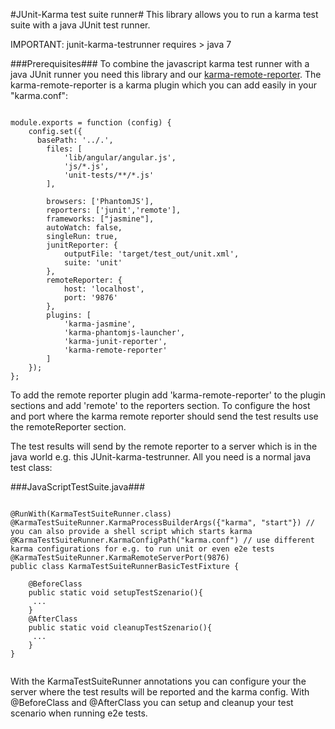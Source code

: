 #JUnit-Karma test suite runner#
This library allows you to run a karma test suite with a java JUnit test runner.

IMPORTANT: junit-karma-testrunner requires > java 7

###Prerequisites###
To combine the javascript karma test runner with a java JUnit runner you need this library and our
<a href="http://github.com/ImmobilienScout24/karma-remote-reporter" target="_blank">karma-remote-reporter</a>.
The karma-remote-reporter is a karma plugin which you can add easily in your "karma.conf":
<pre><code>
module.exports = function (config) {
    config.set({
      basePath: '../.',
        files: [
            'lib/angular/angular.js',
            'js/*.js',
            'unit-tests/**/*.js'
        ],

        browsers: ['PhantomJS'],
        reporters: ['junit','remote'],
        frameworks: ["jasmine"],
        autoWatch: false,
        singleRun: true,
        junitReporter: {
            outputFile: 'target/test_out/unit.xml',
            suite: 'unit'
        },
        remoteReporter: {
            host: 'localhost',
            port: '9876'
        },
        plugins: [
            'karma-jasmine',
            'karma-phantomjs-launcher',
            'karma-junit-reporter',
            'karma-remote-reporter'
        ]
    });
};
</code></pre>
To add the remote reporter plugin add 'karma-remote-reporter' to the plugin sections and add 'remote' to the reporters section.
To configure the host and port where the karma remote reporter should send the test results use the remoteReporter section.

The test results will send by the remote reporter to a server which is in the java world e.g. this JUnit-karma-testrunner.
All you need is a normal java test class:

###JavaScriptTestSuite.java###
<pre><code>
@RunWith(KarmaTestSuiteRunner.class)
@KarmaTestSuiteRunner.KarmaProcessBuilderArgs({"karma", "start"}) // you can also provide a shell script which starts karma
@KarmaTestSuiteRunner.KarmaConfigPath("karma.conf") // use different karma configurations for e.g. to run unit or even e2e tests
@KarmaTestSuiteRunner.KarmaRemoteServerPort(9876)
public class KarmaTestSuiteRunnerBasicTestFixture {

    @BeforeClass
    public static void setupTestSzenario(){
     ...
    }
    @AfterClass
    public static void cleanupTestSzenario(){
     ...
    }
}

</code></pre>
With the KarmaTestSuiteRunner annotations you can configure your the server where the test results will be reported and the karma config.
With @BeforeClass and @AfterClass you can setup and cleanup your test scenario when running e2e tests.

